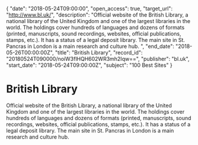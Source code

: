 {
  "date": "2018-05-24T09:00:00", 
  "open_access": true, 
  "target_url": "http://www.bl.uk/", 
  "description": "Official website of the British Library, a national library of the United Kingdom and one of the largest libraries in the world. The holdings cover hundreds of languages and dozens of formats (printed, manuscripts, sound recordings, websites, official publications, stamps, etc.). It has a status of a legal deposit library. The main site in St. Pancras in London is a main research and culture hub. ", 
  "end_date": "2018-05-26T00:00:00Z", 
  "title": "British Library", 
  "record_id": "20180524T090000/noiW3flHQH602WR3mh2Iqw==", 
  "publisher": "bl.uk", 
  "start_date": "2018-05-24T09:00:00Z", 
  "subject": "100 Best Sites"
}

# British Library

Official website of the British Library, a national library of the United Kingdom and one of the largest libraries in the world. The holdings cover hundreds of languages and dozens of formats (printed, manuscripts, sound recordings, websites, official publications, stamps, etc.). It has a status of a legal deposit library. The main site in St. Pancras in London is a main research and culture hub. 